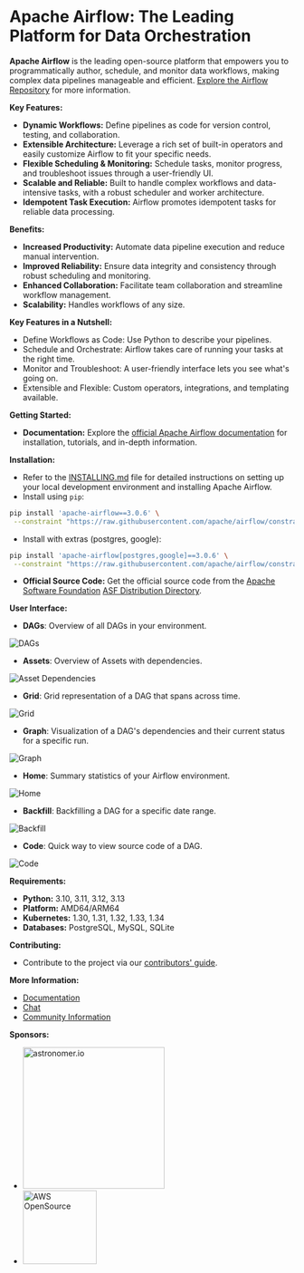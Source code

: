 # Apache Airflow: The Leading Platform for Data Orchestration

**Apache Airflow** is the leading open-source platform that empowers you to programmatically author, schedule, and monitor data workflows, making complex data pipelines manageable and efficient. [Explore the Airflow Repository](https://github.com/apache/airflow) for more information.

**Key Features:**

*   **Dynamic Workflows:** Define pipelines as code for version control, testing, and collaboration.
*   **Extensible Architecture:** Leverage a rich set of built-in operators and easily customize Airflow to fit your specific needs.
*   **Flexible Scheduling & Monitoring:** Schedule tasks, monitor progress, and troubleshoot issues through a user-friendly UI.
*   **Scalable and Reliable:** Built to handle complex workflows and data-intensive tasks, with a robust scheduler and worker architecture.
*   **Idempotent Task Execution:** Airflow promotes idempotent tasks for reliable data processing.

**Benefits:**

*   **Increased Productivity:** Automate data pipeline execution and reduce manual intervention.
*   **Improved Reliability:** Ensure data integrity and consistency through robust scheduling and monitoring.
*   **Enhanced Collaboration:** Facilitate team collaboration and streamline workflow management.
*   **Scalability:** Handles workflows of any size.

**Key Features in a Nutshell:**

*   Define Workflows as Code: Use Python to describe your pipelines.
*   Schedule and Orchestrate: Airflow takes care of running your tasks at the right time.
*   Monitor and Troubleshoot: A user-friendly interface lets you see what's going on.
*   Extensible and Flexible: Custom operators, integrations, and templating available.

**Getting Started:**

*   **Documentation:** Explore the [official Apache Airflow documentation](https://airflow.apache.org/docs/apache-airflow/stable/) for installation, tutorials, and in-depth information.

**Installation:**

*   Refer to the [INSTALLING.md](INSTALLING.md) file for detailed instructions on setting up your local development environment and installing Apache Airflow.
*   Install using `pip`:

```bash
pip install 'apache-airflow==3.0.6' \
 --constraint "https://raw.githubusercontent.com/apache/airflow/constraints-3.0.6/constraints-3.10.txt"
```
*  Install with extras (postgres, google):
```bash
pip install 'apache-airflow[postgres,google]==3.0.6' \
 --constraint "https://raw.githubusercontent.com/apache/airflow/constraints-3.0.6/constraints-3.10.txt"
```
*   **Official Source Code:**  Get the official source code from the [Apache Software Foundation](https://www.apache.org) [ASF Distribution Directory](https://downloads.apache.org/airflow).

**User Interface:**

*   **DAGs**: Overview of all DAGs in your environment.

  ![DAGs](https://raw.githubusercontent.com/apache/airflow/main/airflow-core/docs/img/ui-dark/dags.png)

*   **Assets**: Overview of Assets with dependencies.

  ![Asset Dependencies](https://raw.githubusercontent.com/apache/airflow/main/airflow-core/docs/img/ui-dark/assets_graph.png)

*   **Grid**: Grid representation of a DAG that spans across time.

  ![Grid](https://raw.githubusercontent.com/apache/airflow/main/airflow-core/docs/img/ui-dark/grid.png)

*   **Graph**: Visualization of a DAG's dependencies and their current status for a specific run.

  ![Graph](https://raw.githubusercontent.com/apache/airflow/main/airflow-core/docs/img/ui-dark/graph.png)

*   **Home**: Summary statistics of your Airflow environment.

  ![Home](https://raw.githubusercontent.com/apache/airflow/main/airflow-core/docs/img/ui-dark/home.png)

*   **Backfill**: Backfilling a DAG for a specific date range.

  ![Backfill](https://raw.githubusercontent.com/apache/airflow/main/airflow-core/docs/img/ui-dark/backfill.png)

*   **Code**: Quick way to view source code of a DAG.

  ![Code](https://raw.githubusercontent.com/apache/airflow/main/airflow-core/docs/img/ui-dark/code.png)

**Requirements:**

*   **Python:** 3.10, 3.11, 3.12, 3.13
*   **Platform:** AMD64/ARM64
*   **Kubernetes:** 1.30, 1.31, 1.32, 1.33, 1.34
*   **Databases:** PostgreSQL, MySQL, SQLite

**Contributing:**

*   Contribute to the project via our [contributors' guide](https://github.com/apache/airflow/blob/main/contributing-docs/README.rst).

**More Information:**

*   [Documentation](https://airflow.apache.org/docs/apache-airflow/stable/)
*   [Chat](https://s.apache.org/airflow-slack)
*   [Community Information](https://airflow.apache.org/community/)

**Sponsors:**

*   <a href="https://astronomer.io"><img src="https://assets2.astronomer.io/logos/logoForLIGHTbackground.png" alt="astronomer.io" width="250px"></a>
*   <a href="https://aws.amazon.com/opensource/"><img src="https://github.com/apache/airflow/blob/main/providers/amazon/docs/integration-logos/AWS-Cloud-alt_light-bg@4x.png?raw=true" alt="AWS OpenSource" width="130px"></a>